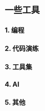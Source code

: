 # 一些工具

<script setup>
    import { toolList , other , codeTools , codeGround ,AI } from './navs/tools'
</script>

## 1. 编程

<!-- :::details 点击查看 -->
<CardList2 :cardList="codeTools"/>
<!-- ::: -->

## 2. 代码演练

<CardList2 :cardList="codeGround"/>

## 3. 工具集

<CardList2 :cardList="toolList"/>

## 4. AI

<CardList2 :cardList="AI"/>

## 5. 其他

<CardList2 :cardList="other"/>
